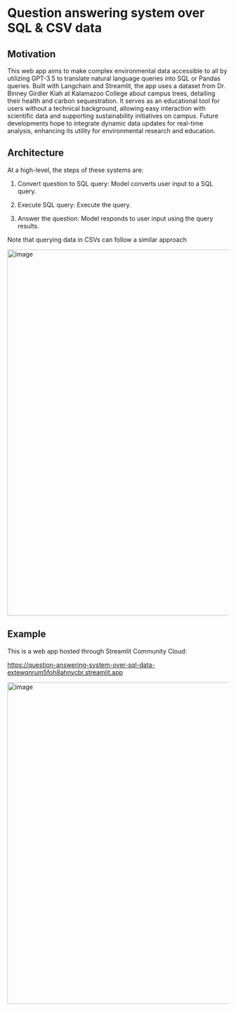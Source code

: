 # Question answering system over SQL & CSV data

## Motivation
This web app aims to make complex environmental data accessible to all by utilizing GPT-3.5 to translate natural language queries into SQL or Pandas queries. Built with Langchain and Streamlit, the app uses a dataset from Dr. Binney Girdler Kiah at Kalamazoo College about campus trees, detailing their health and carbon sequestration. It serves as an educational tool for users without a technical background, allowing easy interaction with scientific data and supporting sustainability initiatives on campus. Future developments hope to integrate dynamic data updates for real-time analysis, enhancing its utility for environmental research and education.


## Architecture

At a high-level, the steps of these systems are:

1. Convert question to SQL query: Model converts user input to a SQL query.

2. Execute SQL query: Execute the query.

3. Answer the question: Model responds to user input using the query results.

Note that querying data in CSVs can follow a similar approach

<img width="831" alt="image" src="https://github.com/user-attachments/assets/d52c7ed7-54ac-436a-99f0-3d085bb9fd14">

## Example

This is a web app hosted through Streamlit Community Cloud:

https://question-answering-system-over-sql-data-extewqnrum5foh8ahnycbr.streamlit.app 

<img width="730" alt="image" src="https://github.com/user-attachments/assets/8542a68a-5d9e-41d5-9438-1c41d7ecfc49">

